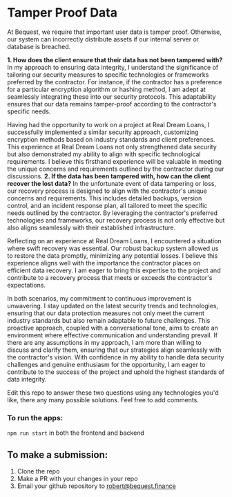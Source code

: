 # Tamper Proof Data

At Bequest, we require that important user data is tamper proof. Otherwise, our system can incorrectly distribute assets if our internal server or database is breached. 

**1. How does the client ensure that their data has not been tampered with?**
<br /> In my approach to ensuring data integrity, I understand the significance of tailoring our security measures to specific technologies or frameworks preferred by the contractor. For instance, if the contractor has a preference for a particular encryption algorithm or hashing method, I am adept at seamlessly integrating these into our security protocols. This adaptability ensures that our data remains tamper-proof according to the contractor's specific needs.

Having had the opportunity to work on a project at Real Dream Loans, I successfully implemented a similar security approach, customizing encryption methods based on industry standards and client preferences. This experience at Real Dream Loans not only strengthened data security but also demonstrated my ability to align with specific technological requirements. I believe this firsthand experience will be valuable in meeting the unique concerns and requirements outlined by the contractor during our discussions.
**2. If the data has been tampered with, how can the client recover the lost data?**
In the unfortunate event of data tampering or loss, our recovery process is designed to align with the contractor's unique concerns and requirements. This includes detailed backups, version control, and an incident response plan, all tailored to meet the specific needs outlined by the contractor. By leveraging the contractor's preferred technologies and frameworks, our recovery process is not only effective but also aligns seamlessly with their established infrastructure.

Reflecting on an experience at Real Dream Loans, I encountered a situation where swift recovery was essential. Our robust backup system allowed us to restore the data promptly, minimizing any potential losses. I believe this experience aligns well with the importance the contractor places on efficient data recovery. I am eager to bring this expertise to the project and contribute to a recovery process that meets or exceeds the contractor's expectations.

In both scenarios, my commitment to continuous improvement is unwavering. I stay updated on the latest security trends and technologies, ensuring that our data protection measures not only meet the current industry standards but also remain adaptable to future challenges. This proactive approach, coupled with a conversational tone, aims to create an environment where effective communication and understanding prevail. If there are any assumptions in my approach, I am more than willing to discuss and clarify them, ensuring that our strategies align seamlessly with the contractor's vision. With confidence in my ability to handle data security challenges and genuine enthusiasm for the opportunity, I am eager to contribute to the success of the project and uphold the highest standards of data integrity.

Edit this repo to answer these two questions using any technologies you'd like, there any many possible solutions. Feel free to add comments.

### To run the apps:
```npm run start``` in both the frontend and backend

## To make a submission:
1. Clone the repo
2. Make a PR with your changes in your repo
3. Email your github repository to robert@bequest.finance

